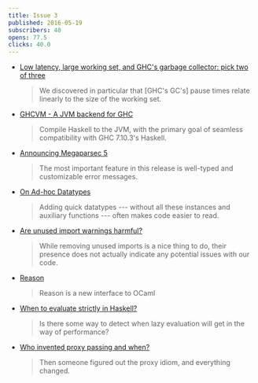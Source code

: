 ```yaml
---
title: Issue 3
published: 2016-05-19
subscribers: 40
opens: 77.5
clicks: 40.0
---
```


-   [Low latency, large working set, and GHC's garbage collector: pick two of three](https://blog.pusher.com/latency-working-set-ghc-gc-pick-two/)

    > We discovered in particular that [GHC's GC's] pause times relate linearly to the size of the working set.

-   [GHCVM - A JVM backend for GHC](https://github.com/rahulmutt/ghcvm)

    > Compile Haskell to the JVM, with the primary goal of seamless compatibility with GHC 7.10.3's Haskell.

-   [Announcing Megaparsec 5](https://mrkkrp.github.io/posts/announcing-megaparsec-5.html)

    > The most important feature in this release is well-typed and customizable error messages.

-   [On Ad-hoc Datatypes](https://jaspervdj.be/posts/2016-05-11-ad-hoc-datatypes.html)

    > Adding quick datatypes --- without all these instances and auxiliary functions --- often makes code easier to read.

-   [Are unused import warnings harmful?](http://www.yesodweb.com/blog/2016/05/are-unused-import-warnings-harmful)

    > While removing unused imports is a nice thing to do, their presence does not actually indicate any potential issues with our code.

-   [Reason](http://facebook.github.io/reason/)

    > Reason is a new interface to OCaml

-   [When to evaluate strictly in Haskell?](http://stackoverflow.com/questions/37249546/when-to-evaluate-strictly-in-haskell)

    > Is there some way to detect when lazy evaluation will get in the way of performance?

-   [Who invented proxy passing and when?](http://stackoverflow.com/questions/37261593/who-invented-proxy-passing-and-when)

    > Then someone figured out the proxy idiom, and everything changed.

